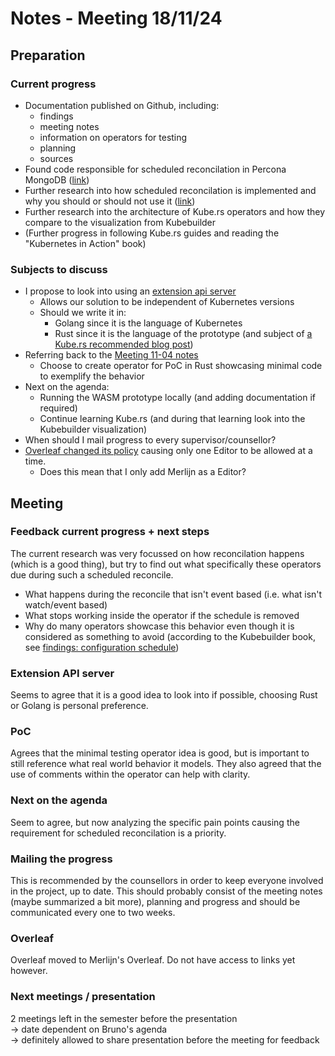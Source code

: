 # Notes - Meeting 18/11/24

## Preparation

### Current progress

- Documentation published on Github, including:
  - findings
  - meeting notes
  - information on operators for testing
  - planning
  - sources
- Found code responsible for scheduled reconcilation in Percona MongoDB ([link](../findings/investigation_percona_mongodb_reconcile.md))
- Further research into how scheduled reconcilation is implemented and why you should or should not use it ([link](../findings/configuration_schedule.md))
- Further research into the architecture of Kube.rs operators and how they compare to the visualization from Kubebuilder
- (Further progress in following Kube.rs guides and reading the "Kubernetes in Action" book)

### Subjects to discuss

- I propose to look into using an [extension api server](https://kubernetes.io/docs/tasks/extend-kubernetes/setup-extension-api-server/)
  - Allows our solution to be independent of Kubernetes versions
  - Should we write it in:
    - Golang since it is the language of Kubernetes
    - Rust since it is the language of the prototype (and subject of [a Kube.rs recommended blog post](https://metalbear.co/blog/writing-a-kubernetes-operator/))
- Referring back to the [Meeting 11-04 notes](./Meeting%2011-04.md#what-operator-should-i-try-to-solve-the-problem-for)
  - Choose to create operator for PoC in Rust showcasing minimal code to exemplify the behavior
- Next on the agenda:
  - Running the WASM prototype locally (and adding documentation if required)
  - Continue learning Kube.rs (and during that learning look into the Kubebuilder visualization)
- When should I mail progress to every supervisor/counsellor?
- [Overleaf changed its policy](https://www.overleaf.com/blog/changes-to-project-sharing) causing only one Editor to be allowed at a time.
  - Does this mean that I only add Merlijn as a Editor?

## Meeting

### Feedback current progress + next steps

The current research was very focussed on how reconcilation happens (which is a good thing), but try to find out what specifically these operators due during such a scheduled reconcile.

- What happens during the reconcile that isn't event based (i.e. what isn't watch/event based)
- What stops working inside the operator if the schedule is removed
- Why do many operators showcase this behavior even though it is considered as something to avoid (according to the Kubebuilder book, see [findings: configuration schedule](../findings/configuration_schedule.md#why-should-you-use-it-and-why-not))

### Extension API server

Seems to agree that it is a good idea to look into if possible, choosing Rust or Golang is personal preference.

### PoC

Agrees that the minimal testing operator idea is good, but is important to still reference what real world behavior it models.
They also agreed that the use of comments within the operator can help with clarity.

### Next on the agenda

Seem to agree, but now analyzing the specific pain points causing the requirement for scheduled reconcilation is a priority.

### Mailing the progress

This is recommended by the counsellors in order to keep everyone involved in the project, up to date.
This should probably consist of the meeting notes (maybe summarized a bit more), planning and progress and should be communicated every one to two weeks.

### Overleaf

Overleaf moved to Merlijn's Overleaf. Do not have access to links yet however.

### Next meetings / presentation

2 meetings left in the semester before the presentation  
-> date dependent on Bruno's agenda  
-> definitely allowed to share presentation before the meeting for feedback
